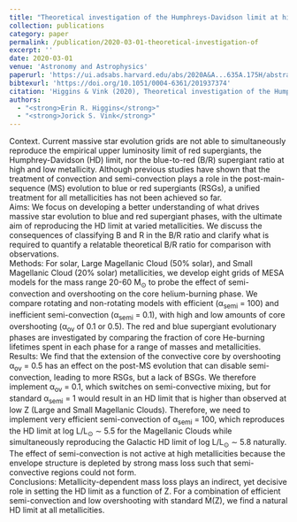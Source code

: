 ```yaml
---
title: "Theoretical investigation of the Humphreys-Davidson limit at high and low metallicity"
collection: publications
category: paper
permalink: /publication/2020-03-01-theoretical-investigation-of
excerpt: ''
date: 2020-03-01
venue: 'Astronomy and Astrophysics'
paperurl: 'https://ui.adsabs.harvard.edu/abs/2020A&A...635A.175H/abstract'
bibtexurl: 'https://doi.org/10.1051/0004-6361/201937374'
citation: 'Higgins & Vink (2020), Theoretical investigation of the Humphreys-Davidson limit at high and low metallicity, Astronomy and Astrophysics'
authors:
  - "<strong>Erin R. Higgins</strong>"
  - "<strong>Jorick S. Vink</strong>"
---
```

Context. Current massive star evolution grids are not able to simultaneously reproduce the empirical upper luminosity limit of red supergiants, the Humphrey-Davidson (HD) limit, nor the blue-to-red (B/R) supergiant ratio at high and low metallicity. Although previous studies have shown that the treatment of convection and semi-convection plays a role in the post-main-sequence (MS) evolution to blue or red supergiants (RSGs), a unified treatment for all metallicities has not been achieved so far. <BR /> Aims: We focus on developing a better understanding of what drives massive star evolution to blue and red supergiant phases, with the ultimate aim of reproducing the HD limit at varied metallicities. We discuss the consequences of classifying B and R in the B/R ratio and clarify what is required to quantify a relatable theoretical B/R ratio for comparison with observations. <BR /> Methods: For solar, Large Magellanic Cloud (50% solar), and Small Magellanic Cloud (20% solar) metallicities, we develop eight grids of MESA models for the mass range 20-60 M<SUB>⊙</SUB> to probe the effect of semi-convection and overshooting on the core helium-burning phase. We compare rotating and non-rotating models with efficient (α<SUB>semi</SUB> = 100) and inefficient semi-convection (α<SUB>semi</SUB> = 0.1), with high and low amounts of core overshooting (α<SUB>ov</SUB> of 0.1 or 0.5). The red and blue supergiant evolutionary phases are investigated by comparing the fraction of core He-burning lifetimes spent in each phase for a range of masses and metallicities. <BR /> Results: We find that the extension of the convective core by overshooting α<SUB>ov</SUB> = 0.5 has an effect on the post-MS evolution that can disable semi-convection, leading to more RSGs, but a lack of BSGs. We therefore implement α<SUB>ov</SUB> = 0.1, which switches on semi-convective mixing, but for standard α<SUB>semi</SUB> = 1 would result in an HD limit that is higher than observed at low Z (Large and Small Magellanic Clouds). Therefore, we need to implement very efficient semi-convection of α<SUB>semi</SUB> = 100, which reproduces the HD limit at log L/L<SUB>⊙</SUB> ∼ 5.5 for the Magellanic Clouds while simultaneously reproducing the Galactic HD limit of log L/L<SUB>⊙</SUB> ∼ 5.8 naturally. The effect of semi-convection is not active at high metallicities because the envelope structure is depleted by strong mass loss such that semi-convective regions could not form. <BR /> Conclusions: Metallicity-dependent mass loss plays an indirect, yet decisive role in setting the HD limit as a function of Z. For a combination of efficient semi-convection and low overshooting with standard Ṁ(Z), we find a natural HD limit at all metallicities.
